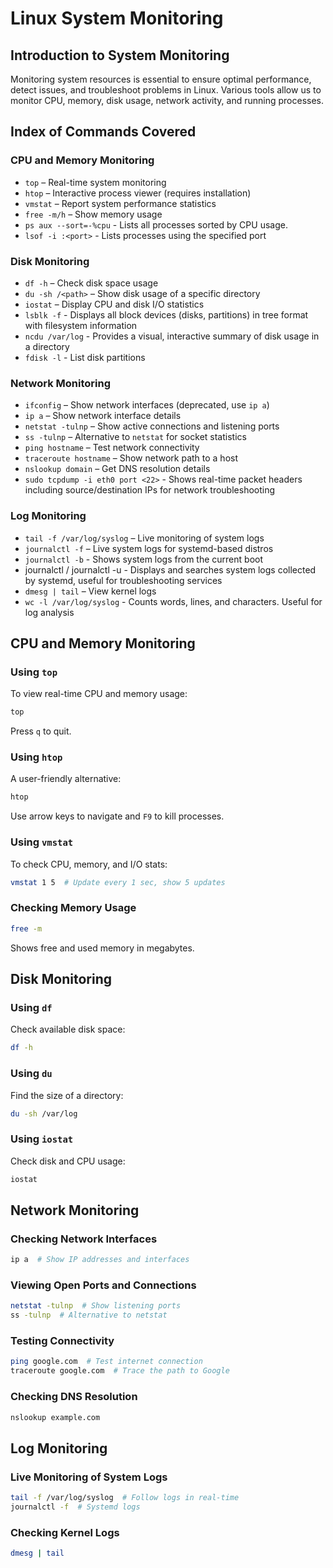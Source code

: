 # Linux System Monitoring

## Introduction to System Monitoring
Monitoring system resources is essential to ensure optimal performance, detect issues, and troubleshoot problems in Linux. Various tools allow us to monitor CPU, memory, disk usage, network activity, and running processes.

## Index of Commands Covered

### CPU and Memory Monitoring
- `top` – Real-time system monitoring
- `htop` – Interactive process viewer (requires installation)
- `vmstat` – Report system performance statistics
- `free -m/h` – Show memory usage
- `ps aux --sort=-%cpu` - Lists all processes sorted by CPU usage.
- `lsof -i :<port>` - Lists processes using the specified port

### Disk Monitoring
- `df -h` – Check disk space usage
- `du -sh /<path>` – Show disk usage of a specific directory
- `iostat` – Display CPU and disk I/O statistics
- `lsblk -f` - Displays all block devices (disks, partitions) in tree format with filesystem information
- `ncdu /var/log` - Provides a visual, interactive summary of disk usage in a directory
- `fdisk -l` - List disk partitions


### Network Monitoring
- `ifconfig` – Show network interfaces (deprecated, use `ip a`)
- `ip a` – Show network interface details
- `netstat -tulnp` – Show active connections and listening ports
- `ss -tulnp` – Alternative to `netstat` for socket statistics
- `ping hostname` – Test network connectivity
- `traceroute hostname` – Show network path to a host
- `nslookup domain` – Get DNS resolution details
- `sudo tcpdump -i eth0 port <22>` - Shows real-time packet headers including source/destination IPs for network troubleshooting

### Log Monitoring
- `tail -f /var/log/syslog` – Live monitoring of system logs
- `journalctl -f` – Live system logs for systemd-based distros
- `journalctl -b` - Shows system logs from the current boot
- journalctl / journalctl -u <servicename> - Displays and searches system logs collected by systemd, useful for troubleshooting services
- `dmesg | tail` – View kernel logs
- `wc -l /var/log/syslog` - Counts words, lines, and characters. Useful for log analysis

## CPU and Memory Monitoring
### Using `top`
To view real-time CPU and memory usage:
```bash
top
```
Press `q` to quit.

### Using `htop`
A user-friendly alternative:
```bash
htop
```
Use arrow keys to navigate and `F9` to kill processes.

### Using `vmstat`
To check CPU, memory, and I/O stats:
```bash
vmstat 1 5  # Update every 1 sec, show 5 updates
```

### Checking Memory Usage
```bash
free -m
```
Shows free and used memory in megabytes.

## Disk Monitoring
### Using `df`
Check available disk space:
```bash
df -h
```
### Using `du`
Find the size of a directory:
```bash
du -sh /var/log
```
### Using `iostat`
Check disk and CPU usage:
```bash
iostat
```

## Network Monitoring
### Checking Network Interfaces
```bash
ip a  # Show IP addresses and interfaces
```
### Viewing Open Ports and Connections
```bash
netstat -tulnp  # Show listening ports
ss -tulnp  # Alternative to netstat
```
### Testing Connectivity
```bash
ping google.com  # Test internet connection
traceroute google.com  # Trace the path to Google
```
### Checking DNS Resolution
```bash
nslookup example.com
```

## Log Monitoring
### Live Monitoring of System Logs
```bash
tail -f /var/log/syslog  # Follow logs in real-time
journalctl -f  # Systemd logs
```
### Checking Kernel Logs
```bash
dmesg | tail
```
